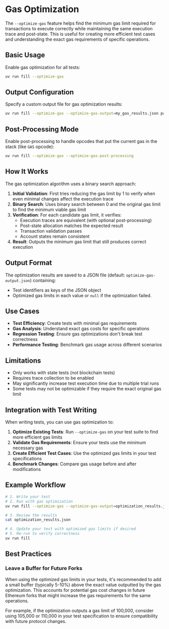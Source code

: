 # Gas Optimization

The `--optimize-gas` feature helps find the minimum gas limit required for transactions to execute correctly while maintaining the same execution trace and post-state. This is useful for creating more efficient test cases and understanding the exact gas requirements of specific operations.

## Basic Usage

Enable gas optimization for all tests:

```bash
uv run fill --optimize-gas
```

## Output Configuration

Specify a custom output file for gas optimization results:

```bash
uv run fill --optimize-gas --optimize-gas-output=my_gas_results.json path/to/some/test/to/optimize
```

## Post-Processing Mode

Enable post-processing to handle opcodes that put the current gas in the stack (like `GAS` opcode):

```bash
uv run fill --optimize-gas --optimize-gas-post-processing
```

## How It Works

The gas optimization algorithm uses a binary search approach:

1. **Initial Validation**: First tries reducing the gas limit by 1 to verify when even minimal changes affect the execution trace
2. **Binary Search**: Uses binary search between 0 and the original gas limit to find the minimum viable gas limit
3. **Verification**: For each candidate gas limit, it verifies:
   - Execution traces are equivalent (with optional post-processing)
   - Post-state allocation matches the expected result
   - Transaction validation passes
   - Account states remain consistent
4. **Result**: Outputs the minimum gas limit that still produces correct execution

## Output Format

The optimization results are saved to a JSON file (default: `optimize-gas-output.json`) containing:

- Test identifiers as keys of the JSON object
- Optimized gas limits in each value or `null` if the optimization failed.

## Use Cases

- **Test Efficiency**: Create tests with minimal gas requirements
- **Gas Analysis**: Understand exact gas costs for specific operations
- **Regression Testing**: Ensure gas optimizations don't break test correctness
- **Performance Testing**: Benchmark gas usage across different scenarios

## Limitations

- Only works with state tests (not blockchain tests)
- Requires trace collection to be enabled
- May significantly increase test execution time due to multiple trial runs
- Some tests may not be optimizable if they require the exact original gas limit

## Integration with Test Writing

When writing tests, you can use gas optimization to:

1. **Optimize Existing Tests**: Run `--optimize-gas` on your test suite to find more efficient gas limits
2. **Validate Gas Requirements**: Ensure your tests use the minimum necessary gas
3. **Create Efficient Test Cases**: Use the optimized gas limits in your test specifications
4. **Benchmark Changes**: Compare gas usage before and after modifications

## Example Workflow

```bash
# 1. Write your test
# 2. Run with gas optimization
uv run fill --optimize-gas --optimize-gas-output=optimization_results.json

# 3. Review the results
cat optimization_results.json

# 4. Update your test with optimized gas limits if desired
# 5. Re-run to verify correctness
uv run fill
```

## Best Practices

### Leave a Buffer for Future Forks

When using the optimized gas limits in your tests, it's recommended to add a small buffer (typically 5-10%) above the exact value outputted by the gas optimization. This accounts for potential gas cost changes in future Ethereum forks that might increase the gas requirements for the same operations.

For example, if the optimization outputs a gas limit of 100,000, consider using 105,000 or 110,000 in your test specification to ensure compatibility with future protocol changes.

